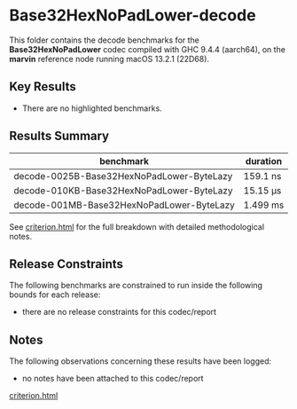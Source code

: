 # Base32HexNoPadLower-decode

This folder contains the decode benchmarks for the **Base32HexNoPadLower** codec compiled with GHC 9.4.4 (aarch64), on the 
**marvin** reference node running macOS 13.2.1 (22D68).

## Key Results

* There are no highlighted benchmarks.

## Results Summary

| benchmark                                 | duration |
| ----------------------------------------- | -------- |
| decode-0025B-Base32HexNoPadLower-ByteLazy | 159.1 ns |
| decode-010KB-Base32HexNoPadLower-ByteLazy | 15.15 μs |
| decode-001MB-Base32HexNoPadLower-ByteLazy | 1.499 ms |

See [criterion.html](criterion.html) for the full breakdown with detailed methodological notes.

## Release Constraints

The following benchmarks are constrained to run inside the following bounds for each release:

* there are no release constraints for this codec/report

## Notes

The following observations concerning these results have been logged:
* no notes have been attached to this codec/report

[criterion.html](criterion.html)

